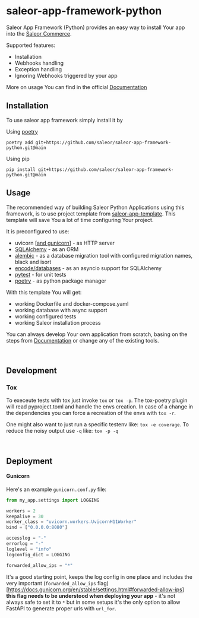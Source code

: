 # saleor-app-framework-python

Saleor App Framework (Python) provides an easy way to install Your app into the [Saleor Commerce](https://github.com/saleor/saleor).

Supported features:

- Installation
- Webhooks handling
- Exception handling
- Ignoring Webhooks triggered by your app

More on usage You can find in the official [Documentation](https://mirumee.github.io/saleor-app-framework-python/)

## Installation

To use saleor app framework simply install it by

Using [poetry](https://python-poetry.org/)

```
poetry add git+https://github.com/saleor/saleor-app-framework-python.git@main
```

Using pip

```
pip install git+https://github.com/saleor/saleor-app-framework-python.git@main
```

## Usage

The recommended way of building Saleor Python Applications using this framework, is to use project template from [saleor-app-template](https://github.com/mirumee/saleor-app-template). This template will save You a lot of time configuring Your project.

It is preconfigured to use:

- uvicorn [[and gunicorn](https://gunicorn.org/)] - as HTTP server
- [SQLAlchemy](https://docs.sqlalchemy.org/en/14/core/) - as an ORM
- [alembic](https://alembic.sqlalchemy.org/en/latest/) - as a database migration tool with configured migration names, black and isort
- [encode/databases](https://www.encode.io/databases/) - as an asyncio support for SQLAlchemy
- [pytest](https://docs.pytest.org/en/7.1.x/) - for unit tests
- [poetry](https://python-poetry.org/) - as python package manager

With this template You will get:

- working Dockerfile and docker-compose.yaml
- working database with async support
- working configured tests
- working Saleor installation process

You can always develop Your own application from scratch, basing on the steps from [Documentation](https://mirumee.github.io/saleor-app-framework-python/) or change any of the existing tools.

<br/>

## Development

### Tox

To execeute tests with tox just invoke `tox` or `tox -p`. The tox-poetry plugin will read pyproject.toml and handle the envs creation. In case of a change in the dependencies you can force a recreation of the envs with `tox -r`.

One might also want to just run a specific testenv like: `tox -e coverage`.
To reduce the noisy output use `-q` like: `tox -p -q`

<br/>

## Deployment

#### Gunicorn

Here's an example `gunicorn.conf.py` file:

```python
from my_app.settings import LOGGING

workers = 2
keepalive = 30
worker_class = "uvicorn.workers.UvicornH11Worker"
bind = ["0.0.0.0:8080"]

accesslog = "-"
errorlog = "-"
loglevel = "info"
logconfig_dict = LOGGING

forwarded_allow_ips = "*"
```

It's a good starting point, keeps the log config in one place and includes the very important (`forwarded_allow_ips` flag)[https://docs.gunicorn.org/en/stable/settings.html#forwarded-allow-ips] **this flag needs to be understood when deploying your app** - it's not always safe to set it to `*` but in some setups it's the only option to allow FastAPI to generate proper urls with `url_for`.
